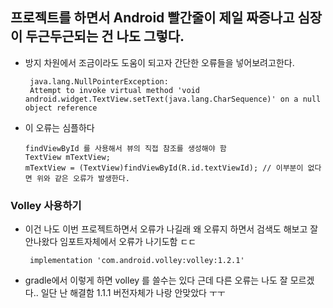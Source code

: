 ## 프로젝트를 하면서 Android 빨간줄이 제일 짜증나고 심장이 두근두근되는 건 나도 그렇다. 

 - 방지 차원에서 조금이라도 도움이 되고자 간단한 오류들을 넣어보려고한다.

        java.lang.NullPointerException: 
        Attempt to invoke virtual method 'void android.widget.TextView.setText(java.lang.CharSequence)' on a null object reference
        
  - 이 오류는 심플하다 

        findViewById 를 사용해서 뷰의 직접 참조를 생성해야 함 
        TextView mTextView;
        mTextView = (TextView)findViewById(R.id.textViewId); // 이부분이 없다면 위와 같은 오류가 발생한다.
        
### Volley 사용하기
 - 이건 나도 이번 프로젝트하면서 오류가 나길래 왜 오류지 하면서 검색도 해보고 잘안나왔다 임포트자체에서 오류가 나기도함 ㄷㄷ 

        implementation 'com.android.volley:volley:1.2.1'
 - gradle에서 이렇게 하면 volley 를 쓸수는 있다 근데 다른 오류는 나도 잘 모르겠다.. 일단 난 해결함 1.1.1 버전자체가 나랑 안맞았다 ㅜㅜ


